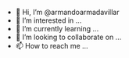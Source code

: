 - 👋 Hi, I’m @armandoarmadavillar
- 👀 I’m interested in ...
- 🌱 I’m currently learning ...
- 💞️ I’m looking to collaborate on ...
- 📫 How to reach me ...

<!---
armandoarmadavillar/armandoarmadavillar is a ✨ special ✨ repository because its `README.md` (this file) appears on your GitHub profile.
You can click the Preview link to take a look at your changes.
--->
